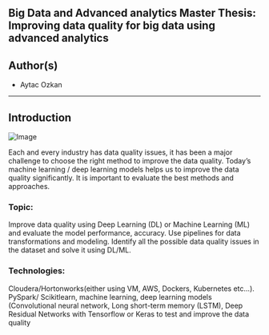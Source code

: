 ## Big Data and Advanced analytics Master Thesis: Improving data quality for big data using advanced analytics

## Author(s)
*   Aytac Ozkan

--------------------------------------------------------------------------------

## Introduction

![Image](https://github.com/aytacozkan/eisti.big.data.mt.DQ/blob/master/Chapter3/Raster/big_data_quality_evaluation_scheme.png?raw=true)

Each and every industry has data quality issues, it has been a major challenge to choose the right method
to improve the data quality. Today’s machine learning / deep learning models helps us to improve the
data quality significantly. It is important to evaluate the best methods and approaches.

### Topic:
Improve data quality using Deep Learning (DL) or Machine Learning (ML) and evaluate the model
performance, accuracy. Use pipelines for data transformations and modeling. Identify all the possible
data quality issues in the dataset and solve it using DL/ML.

### Technologies: 

Cloudera/Hortonworks(either using VM, AWS, Dockers, Kubernetes etc...). PySpark/ Scikitlearn, machine learning, deep learning models (Convolutional neural network, Long short-term memory
(LSTM), Deep Residual Networks with Tensorflow or Keras to test and improve the data quality